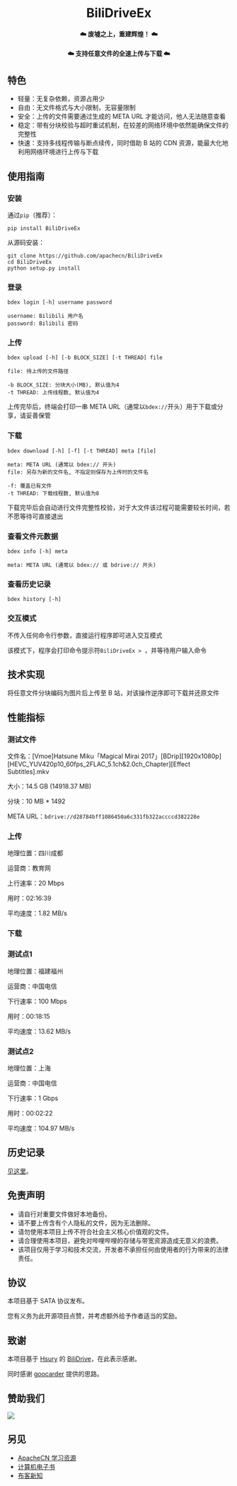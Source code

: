 <h1 align="center">BiliDriveEx</h1>

<h4 align="center">☁️ 废墟之上，重建辉煌！ ☁️</h4>
<h4 align="center">☁️ 支持任意文件的全速上传与下载 ☁️</h4>

## 特色

- 轻量：无复杂依赖，资源占用少
- 自由：无文件格式与大小限制，无容量限制
- 安全：上传的文件需要通过生成的 META URL 才能访问，他人无法随意查看
- 稳定：带有分块校验与超时重试机制，在较差的网络环境中依然能确保文件的完整性
- 快速：支持多线程传输与断点续传，同时借助 B 站的 CDN 资源，能最大化地利用网络环境进行上传与下载

## 使用指南

### 安装

通过`pip`（推荐）：

```
pip install BiliDriveEx
```

从源码安装：

```
git clone https://github.com/apachecn/BiliDriveEx
cd BiliDriveEx
python setup.py install
```

### 登录

```
bdex login [-h] username password

username: Bilibili 用户名
password: Bilibili 密码
```

### 上传

```
bdex upload [-h] [-b BLOCK_SIZE] [-t THREAD] file

file: 待上传的文件路径

-b BLOCK_SIZE: 分块大小(MB), 默认值为4
-t THREAD: 上传线程数, 默认值为4
```

上传完毕后，终端会打印一串 META URL（通常以`bdex://`开头）用于下载或分享，请妥善保管

### 下载

```
bdex download [-h] [-f] [-t THREAD] meta [file]

meta: META URL (通常以 bdex:// 开头)
file: 另存为新的文件名, 不指定则保存为上传时的文件名

-f: 覆盖已有文件
-t THREAD: 下载线程数, 默认值为8
```

下载完毕后会自动进行文件完整性校验，对于大文件该过程可能需要较长时间，若不愿等待可直接退出

### 查看文件元数据

```
bdex info [-h] meta

meta: META URL (通常以 bdex:// 或 bdrive:// 开头)
```

### 查看历史记录

```
bdex history [-h]
```

### 交互模式

不传入任何命令行参数，直接运行程序即可进入交互模式

该模式下，程序会打印命令提示符`BiliDriveEx > `，并等待用户输入命令

## 技术实现

将任意文件分块编码为图片后上传至 B 站，对该操作逆序即可下载并还原文件

## 性能指标

### 测试文件

文件名：[Vmoe]Hatsune Miku「Magical Mirai 2017」[BDrip][1920x1080p][HEVC_YUV420p10_60fps_2FLAC_5.1ch&2.0ch_Chapter][Effect Subtitles].mkv

大小：14.5 GB (14918.37 MB)

分块：10 MB * 1492

META URL：`bdrive://d28784bff1086450a6c331fb322accccd382228e`

### 上传

地理位置：四川成都

运营商：教育网

上行速率：20 Mbps

用时：02:16:39

平均速度：1.82 MB/s

### 下载

### 测试点1

地理位置：福建福州

运营商：中国电信

下行速率：100 Mbps

用时：00:18:15

平均速度：13.62 MB/s

### 测试点2

地理位置：上海

运营商：中国电信

下行速率：1 Gbps

用时：00:02:22

平均速度：104.97 MB/s

## 历史记录

[见这里](history.md)。

## 免责声明

+   请自行对重要文件做好本地备份。
+   请不要上传含有个人隐私的文件，因为无法删除。
+   请勿使用本项目上传不符合社会主义核心价值观的文件。
+   请合理使用本项目，避免对哔哩哔哩的存储与带宽资源造成无意义的浪费。
+   该项目仅用于学习和技术交流，开发者不承担任何由使用者的行为带来的法律责任。

## 协议

本项目基于 SATA 协议发布。

您有义务为此开源项目点赞，并考虑额外给予作者适当的奖励。

## 致谢

本项目基于 [Hsury](https://github.com/Hsury) 的 [BiliDrive](https://github.com/Hsury/BiliDrive)，在此表示感谢。

同时感谢 [goocarder](https://v2ex.com/t/618064) 提供的思路。

## 赞助我们

![](https://home.apachecn.org/img/about/donate.jpg)

## 另见

+   [ApacheCN 学习资源](https://docs.apachecn.org/)
+   [计算机电子书](http://it-ebooks.flygon.net)
+   [布客新知](http://flygon.net/ixinzhi/)

